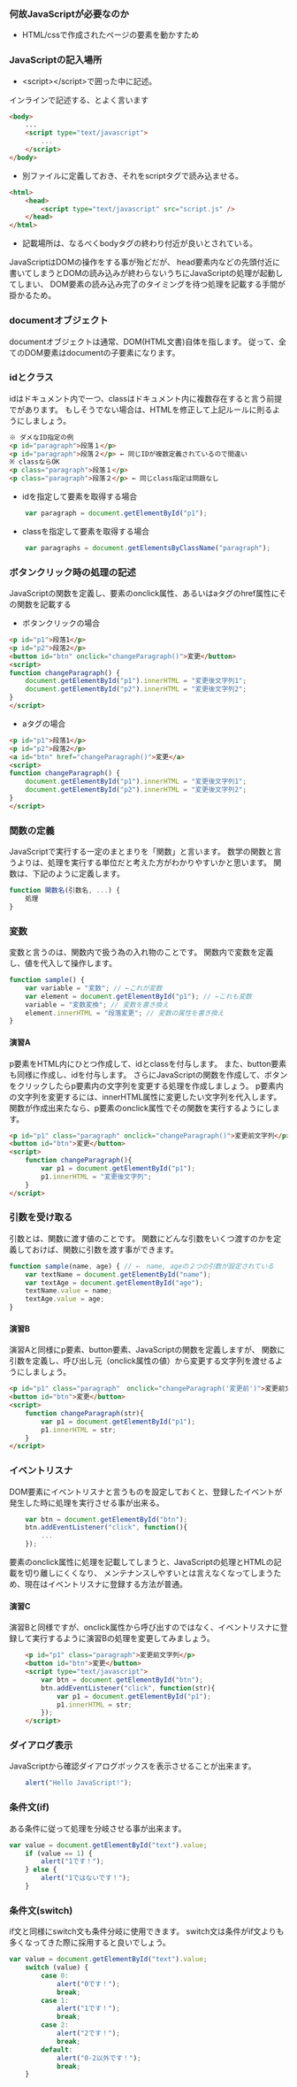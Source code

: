 ### 何故JavaScriptが必要なのか
* HTML/cssで作成されたページの要素を動かすため

### JavaScriptの記入場所
* &lt;script&gt;&lt;/script&gt;で囲った中に記述。

インラインで記述する、とよく言います
```html
<body>
	...
	<script type="text/javascript">
		...
	</script>
</body>
```
* 別ファイルに定義しておき、それをscriptタグで読み込ませる。

```html
<html>
	<head>
		<script type="text/javascript" src="script.js" />
	</head>
</html>
```
* 記載場所は、なるべくbodyタグの終わり付近が良いとされている。


JavaScriptはDOMの操作をする事が殆どだが、
head要素内などの先頭付近に書いてしまうとDOMの読み込みが終わらないうちにJavaScriptの処理が起動してしまい、
DOM要素の読み込み完了のタイミングを待つ処理を記載する手間が掛かるため。

### documentオブジェクト

documentオブジェクトは通常、DOM(HTML文書)自体を指します。
従って、全てのDOM要素はdocumentの子要素になります。

### idとクラス

idはドキュメント内で一つ、classはドキュメント内に複数存在すると言う前提でがあります。
もしそうでない場合は、HTMLを修正して上記ルールに則るようにしましょう。

```html
※ ダメなID指定の例
<p id="paragraph">段落１</p>
<p id="paragraph">段落２</p> ← 同じIDが複数定義されているので間違い
※ classならOK
<p class="paragraph">段落１</p>
<p class="paragraph">段落２</p> ← 同じclass指定は問題なし
```

* idを指定して要素を取得する場合
```javascript
	var paragraph = document.getElementById("p1");
```

* classを指定して要素を取得する場合
```javascript
	var paragraphs = document.getElementsByClassName("paragraph");
```
### ボタンクリック時の処理の記述
JavaScriptの関数を定義し、要素のonclick属性、あるいはaタグのhref属性にその関数を記載する

* ボタンクリックの場合

```html
<p id="p1">段落1</p>
<p id="p2">段落2</p>
<button id="btn" onclick="changeParagraph()">変更</button>
<script>
function changeParagraph() {
	document.getElementById("p1").innerHTML = "変更後文字列1";
	document.getElementById("p2").innerHTML = "変更後文字列2";
}
</script>
```
* aタグの場合

```html
<p id="p1">段落1</p>
<p id="p2">段落2</p>
<a id="btn" href="changeParagraph()">変更</a>
<script>
function changeParagraph() {
	document.getElementById("p1").innerHTML = "変更後文字列1";
	document.getElementById("p2").innerHTML = "変更後文字列2";
}
</script>
```
### 関数の定義
JavaScriptで実行する一定のまとまりを「関数」と言います。
数学の関数と言うよりは、処理を実行する単位だと考えた方がわかりやすいかと思います。
関数は、下記のように定義します。

```javascript
function 関数名(引数名, ...) {
	処理
}
```
### 変数
変数と言うのは、関数内で扱う為の入れ物のことです。
関数内で変数を定義し、値を代入して操作します。

```javascript
function sample() {
	var variable = "変数"; // ←これが変数
	var element = document.getElementById("p1"); // ←これも変数
	variable = "変数変換"; // 変数を書き換え
	element.innerHTML = "段落変更"; // 変数の属性を書き換え
}
```
#### 演習A
p要素をHTML内にひとつ作成して、idとclassを付与します。
また、button要素も同様に作成し、idを付与します。
さらにJavaScriptの関数を作成して、ボタンをクリックしたらp要素内の文字列を変更する処理を作成しましょう。
p要素内の文字列を変更するには、innerHTML属性に変更したい文字列を代入します。
関数が作成出来たなら、p要素のonclick属性でその関数を実行するようにします。

```html
<p id="p1" class="paragraph" onclick="changeParagraph()">変更前文字列</p>
<button id="btn">変更</button>
<script>
	function changeParagraph(){
		var p1 = document.getElementById("p1");
		p1.innerHTML = "変更後文字列";
	}
</script>
```

### 引数を受け取る
引数とは、関数に渡す値のことです。
関数にどんな引数をいくつ渡すのかを定義しておけば、関数に引数を渡す事ができます。

```javascript
function sample(name, age) { // ←　name, ageの２つの引数が設定されている
	var textName = document.getElementById("name");
	var textAge = document.getElementById("age");
	textName.value = name;
	textAge.value = age;
}
```
#### 演習B
演習Aと同様にp要素、button要素、JavaScriptの関数を定義しますが、
関数に引数を定義し、呼び出し元（onclick属性の値）から変更する文字列を渡せるようにしましょう。

```html
<p id="p1" class="paragraph"　onclick="changeParagraph('変更前')">変更前文字列</p>
<button id="btn">変更</button>
<script>
	function changeParagraph(str){
		var p1 = document.getElementById("p1");
		p1.innerHTML = str;
	}
</script>
```

### イベントリスナ
DOM要素にイベントリスナと言うものを設定しておくと、登録したイベントが発生した時に処理を実行させる事が出来る。

```javascript
	var btn = document.getElementById("btn");
	btn.addEventListener("click", function(){
		...
	});
```

要素のonclick属性に処理を記載してしまうと、JavaScriptの処理とHTMLの記載を切り離しにくくなり、
メンテナンスしやすいとは言えなくなってしまうため、現在はイベントリスナに登録する方法が普通。

#### 演習C
演習Bと同様ですが、onclick属性から呼び出すのではなく、イベントリスナに登録して実行するように演習Bの処理を変更してみましょう。

```html
	<p id="p1" class="paragraph">変更前文字列</p>
	<button id="btn">変更</button>
	<script type="text/javascript">
		var btn = document.getElementById("btn");
		btn.addEventListener("click", function(str){
			var p1 = document.getElementById("p1");
			p1.innerHTML = str;
		});
	</script>
```

### ダイアログ表示

JavaScriptから確認ダイアログボックスを表示させることが出来ます。

```javascript
	alert("Hello JavaScript!");
```

### 条件文(if)

ある条件に従って処理を分岐させる事が出来ます。

```javascript
var value = document.getElementById("text").value;
	if (value == 1) {
		alert("1です！");
	} else {
		alert("1ではないです！");
	}
```

### 条件文(switch)

if文と同様にswitch文も条件分岐に使用できます。
switch文は条件がif文よりも多くなってきた際に採用すると良いでしょう。

```javascript
var value = document.getElementById("text").value;
	switch (value) {
		case 0:
			alert("0です！");
			break;
		case 1:
			alert("1です！");
			break;
		case 2:
			alert("2です！");
			break;
		default:
			alert("0-2以外です！");
			break;
	}
```
